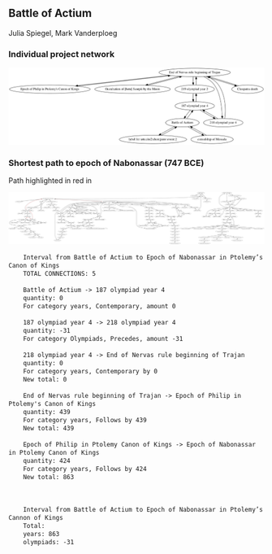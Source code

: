 ## Battle of Actium

Julia Spiegel, Mark Vanderploeg

### Individual project network

[![network](actium-network.png) ](actium-network.png)


### Shortest path to epoch of Nabonassar (747 BCE)

Path highlighted in red in

[![network](actium.png) ](actium.png)

        Interval from Battle of Actium to Epoch of Nabonassar in Ptolemy’s Canon of Kings
        TOTAL CONNECTIONS: 5

        Battle of Actium -> 187 olympiad year 4
        quantity: 0
        For category years, Contemporary, amount 0

        187 olympiad year 4 -> 218 olympiad year 4
        quantity: -31
        For category Olympiads, Precedes, amount -31

        218 olympiad year 4 -> End of Nervas rule beginning of Trajan
        quantity: 0
        For category years, Contemporary by 0
        New total: 0

        End of Nervas rule beginning of Trajan -> Epoch of Philip in Ptolemy's Canon of Kings
        quantity: 439
        For category years, Follows by 439
        New total: 439

        Epoch of Philip in Ptolemy Canon of Kings -> Epoch of Nabonassar in Ptolemy Canon of Kings
        quantity: 424
        For category years, Follows by 424
        New total: 863



        Interval from Battle of Actium to Epoch of Nabonassar in Ptolemy’s Cannon of Kings
        Total:
        years: 863
        olympiads: -31
